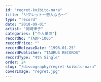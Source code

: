 ```yaml
---
id: "regret-koibito-nara"
title: "リグレット～恋人なら～"
type: "record"
date: "2010-09-01"
artist: "岡崎律子"
categories: ["个人单曲"]
recordNo: "TADP-1005"
recordPrice: ""
recordReleaseDate: "1996.01.25"
recordPublisher: "TAURUS RECORDS"
recordType: "4th Single"
order: 24
slug: "/discography/regret-koibito-nara"
coverImage: "regret.jpg"
---
```



